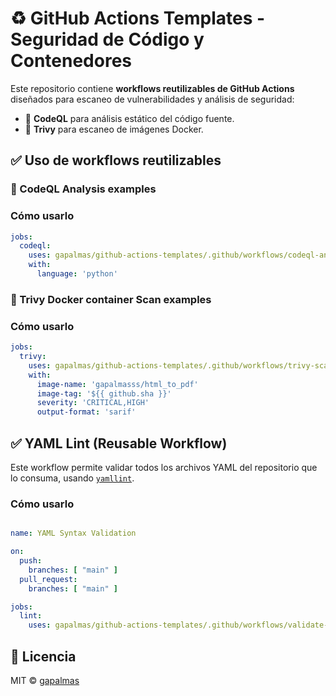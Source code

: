 # ♻️ GitHub Actions Templates - Seguridad de Código y Contenedores

Este repositorio contiene **workflows reutilizables de GitHub Actions** diseñados para escaneo de vulnerabilidades y análisis de seguridad:

- 🔐 **CodeQL** para análisis estático del código fuente.
- 🐳 **Trivy** para escaneo de imágenes Docker.

## ✅ Uso de workflows reutilizables

### 🔐 CodeQL Analysis examples
### Cómo usarlo
```yaml
jobs:
  codeql:
    uses: gapalmas/github-actions-templates/.github/workflows/codeql-analysis.yml@main
    with:
      language: 'python'
```

### 🐳 Trivy Docker container Scan examples
### Cómo usarlo
```yaml
jobs:
  trivy:
    uses: gapalmas/github-actions-templates/.github/workflows/trivy-scan.yml@main
    with:
      image-name: 'gapalmasss/html_to_pdf'
      image-tag: '${{ github.sha }}'
      severity: 'CRITICAL,HIGH'
      output-format: 'sarif'
```

## ✅ YAML Lint (Reusable Workflow)

Este workflow permite validar todos los archivos YAML del repositorio que lo consuma, usando [`yamllint`](https://github.com/adrienverge/yamllint).

### Cómo usarlo

```yaml

name: YAML Syntax Validation

on:
  push:
    branches: [ "main" ]
  pull_request:
    branches: [ "main" ]

jobs:
  lint:
    uses: gapalmas/github-actions-templates/.github/workflows/validate-yaml.yml@main
```


## 🧩 Licencia

MIT © [gapalmas](https://github.com/gapalmas)
